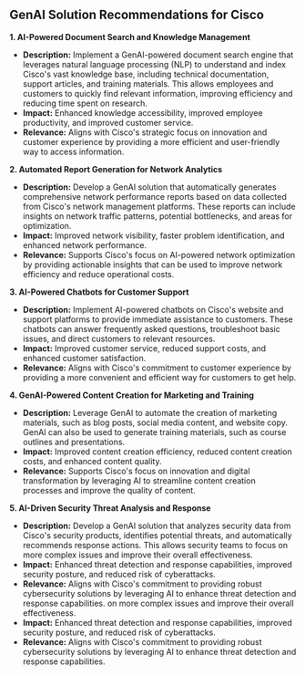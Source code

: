 ## GenAI Solution Recommendations for Cisco

**1. AI-Powered Document Search and Knowledge Management**

* **Description:** Implement a GenAI-powered document search engine that leverages natural language processing (NLP) to understand and index Cisco's vast knowledge base, including technical documentation, support articles, and training materials. This allows employees and customers to quickly find relevant information, improving efficiency and reducing time spent on research.
* **Impact:** Enhanced knowledge accessibility, improved employee productivity, and improved customer service. 
* **Relevance:** Aligns with Cisco's strategic focus on innovation and customer experience by providing a more efficient and user-friendly way to access information.

**2. Automated Report Generation for Network Analytics**

* **Description:** Develop a GenAI solution that automatically generates comprehensive network performance reports based on data collected from Cisco's network management platforms. These reports can include insights on network traffic patterns, potential bottlenecks, and areas for optimization.
* **Impact:** Improved network visibility, faster problem identification, and enhanced network performance.
* **Relevance:** Supports Cisco's focus on AI-powered network optimization by providing actionable insights that can be used to improve network efficiency and reduce operational costs.

**3. AI-Powered Chatbots for Customer Support**

* **Description:** Implement AI-powered chatbots on Cisco's website and support platforms to provide immediate assistance to customers. These chatbots can answer frequently asked questions, troubleshoot basic issues, and direct customers to relevant resources.
* **Impact:** Improved customer service, reduced support costs, and enhanced customer satisfaction.
* **Relevance:** Aligns with Cisco's commitment to customer experience by providing a more convenient and efficient way for customers to get help.

**4. GenAI-Powered Content Creation for Marketing and Training**

* **Description:** Leverage GenAI to automate the creation of marketing materials, such as blog posts, social media content, and website copy. GenAI can also be used to generate training materials, such as course outlines and presentations.
* **Impact:** Improved content creation efficiency, reduced content creation costs, and enhanced content quality.
* **Relevance:** Supports Cisco's focus on innovation and digital transformation by leveraging AI to streamline content creation processes and improve the quality of content.

**5. AI-Driven Security Threat Analysis and Response**

* **Description:** Develop a GenAI solution that analyzes security data from Cisco's security products, identifies potential threats, and automatically recommends response actions. This allows security teams to focus on more complex issues and improve their overall effectiveness.
* **Impact:** Enhanced threat detection and response capabilities, improved security posture, and reduced risk of cyberattacks.
* **Relevance:** Aligns with Cisco's commitment to providing robust cybersecurity solutions by leveraging AI to enhance threat detection and response capabilities. 
 on more complex issues and improve their overall effectiveness.
* **Impact:** Enhanced threat detection and response capabilities, improved security posture, and reduced risk of cyberattacks.
* **Relevance:** Aligns with Cisco's commitment to providing robust cybersecurity solutions by leveraging AI to enhance threat detection and response capabilities.